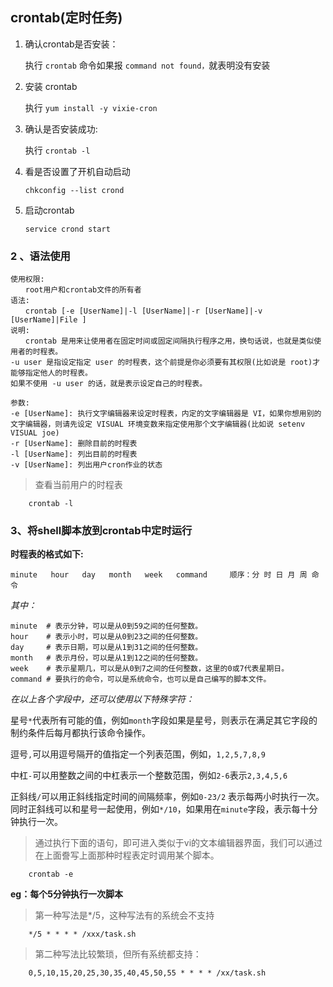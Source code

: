## crontab(定时任务)


1. 确认crontab是否安装：

	执行 `crontab` 命令如果报 `command not found，`就表明没有安装

2. 安装 crontab

	执行 `yum install -y vixie-cron`

3. 确认是否安装成功:

	执行 `crontab -l`

4. 看是否设置了开机自动启动

	`chkconfig --list crond`

5. 启动crontab

	`service crond start`

### 2 、语法使用

```shell
使用权限:
　　root用户和crontab文件的所有者
语法:
　　crontab [-e [UserName]|-l [UserName]|-r [UserName]|-v [UserName]|File ]
说明:
　　crontab 是用来让使用者在固定时间或固定间隔执行程序之用，换句话说，也就是类似使用者的时程表。
-u user 是指设定指定 user 的时程表，这个前提是你必须要有其权限(比如说是 root)才能够指定他人的时程表。
如果不使用 -u user 的话，就是表示设定自己的时程表。

参数:
-e [UserName]: 执行文字编辑器来设定时程表，内定的文字编辑器是 VI，如果你想用别的文字编辑器，则请先设定 VISUAL 环境变数来指定使用那个文字编辑器(比如说 setenv VISUAL joe)
-r [UserName]: 删除目前的时程表
-l [UserName]: 列出目前的时程表
-v [UserName]: 列出用户cron作业的状态
```

> 查看当前用户的时程表

```shell
	crontab -l
```

### 3、将shell脚本放到crontab中定时运行

__时程表的格式如下:__

	minute   hour   day   month   week   command     顺序：分 时 日 月 周 命令

_其中：_

```shell
minute 	# 表示分钟，可以是从0到59之间的任何整数。
hour 	# 表示小时，可以是从0到23之间的任何整数。
day 	# 表示日期，可以是从1到31之间的任何整数。
month 	# 表示月份，可以是从1到12之间的任何整数。
week 	# 表示星期几，可以是从0到7之间的任何整数，这里的0或7代表星期日。
command # 要执行的命令，可以是系统命令，也可以是自己编写的脚本文件。
```

_在以上各个字段中，还可以使用以下特殊字符：_

  星号` * `代表所有可能的值，例如`month`字段如果是星号，则表示在满足其它字段的制约条件后每月都执行该命令操作。

  逗号` , `可以用逗号隔开的值指定一个列表范围，例如，`1,2,5,7,8,9`

  中杠` - `可以用整数之间的中杠表示一个整数范围，例如`2-6`表示`2,3,4,5,6`

  正斜线` / `可以用正斜线指定时间的间隔频率，例如`0-23/2`  表示每两小时执行一次。同时正斜线可以和星号一起使用，例如`*/10`，如果用在`minute`字段，表示每十分钟执行一次。



> 通过执行下面的语句，即可进入类似于vi的文本编辑器界面，我们可以通过在上面誊写上面那种时程表定时调用某个脚本。
```shell
	crontab -e
```

__eg：每个5分钟执行一次脚本__

> 第一种写法是\*/5，这种写法有的系统会不支持

```shell
	*/5 * * * * /xxx/task.sh
```

> 第二种写法比较繁琐，但所有系统都支持：
```shell
	0,5,10,15,20,25,30,35,40,45,50,55 * * * * /xx/task.sh
```